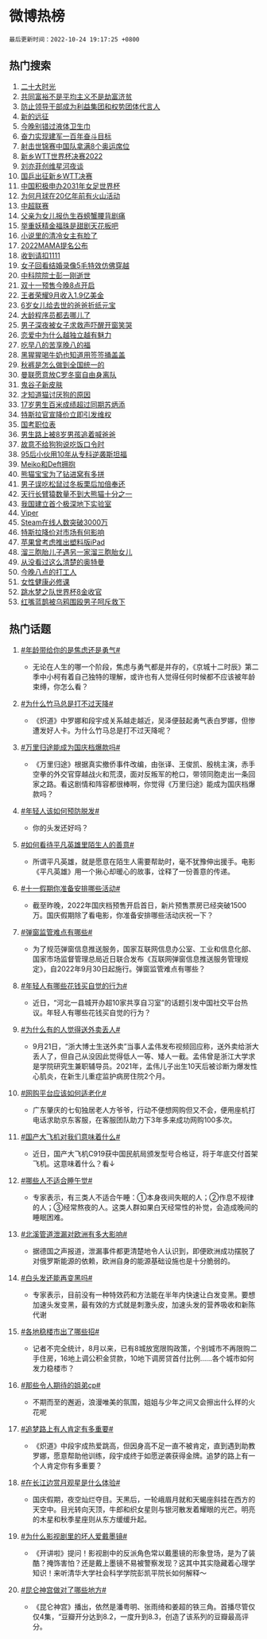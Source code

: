# 微博热榜

`最后更新时间：2022-10-24 19:17:25 +0800`

## 热门搜索

1. [二十大时光](https://m.weibo.cn/search?containerid=100103type%3D1%26t%3D10%26q%3D%23%E4%BA%8C%E5%8D%81%E5%A4%A7%E6%97%B6%E5%85%89%23&stream_entry_id=51&isnewpage=1&extparam=seat%3D1%26dgr%3D0%26pos%3D0%26c_type%3D51%26filter_type%3Drealtimehot%26cate%3D10103%26display_time%3D1666610244%26pre_seqid%3D16666102440020265745351&luicode=10000011&lfid=106003type%253D25%2526t%253D3%2526disable_hot%253D1%2526filter_type%253Drealtimehot)
1. [共同富裕不是平均主义不是劫富济贫](https://m.weibo.cn/search?containerid=100103type%3D1%26t%3D10%26q%3D%23%E5%85%B1%E5%90%8C%E5%AF%8C%E8%A3%95%E4%B8%8D%E6%98%AF%E5%B9%B3%E5%9D%87%E4%B8%BB%E4%B9%89%E4%B8%8D%E6%98%AF%E5%8A%AB%E5%AF%8C%E6%B5%8E%E8%B4%AB%23&stream_entry_id=31&isnewpage=1&extparam=seat%3D1%26dgr%3D0%26filter_type%3Drealtimehot%26realpos%3D1%26q%3D%2523%25E5%2585%25B1%25E5%2590%258C%25E5%25AF%258C%25E8%25A3%2595%25E4%25B8%258D%25E6%2598%25AF%25E5%25B9%25B3%25E5%259D%2587%25E4%25B8%25BB%25E4%25B9%2589%25E4%25B8%258D%25E6%2598%25AF%25E5%258A%25AB%25E5%25AF%258C%25E6%25B5%258E%25E8%25B4%25AB%2523%26lcate%3D5001%26pos%3D0%26band_rank%3D1%26flag%3D1%26cate%3D0%26c_type%3D31%26display_time%3D1666610244%26pre_seqid%3D16666102440020265745351&luicode=10000011&lfid=106003type%253D25%2526t%253D3%2526disable_hot%253D1%2526filter_type%253Drealtimehot)
1. [防止领导干部成为利益集团和权势团体代言人](https://m.weibo.cn/search?containerid=100103type%3D1%26t%3D10%26q%3D%23%E9%98%B2%E6%AD%A2%E9%A2%86%E5%AF%BC%E5%B9%B2%E9%83%A8%E6%88%90%E4%B8%BA%E5%88%A9%E7%9B%8A%E9%9B%86%E5%9B%A2%E5%92%8C%E6%9D%83%E5%8A%BF%E5%9B%A2%E4%BD%93%E4%BB%A3%E8%A8%80%E4%BA%BA%23&stream_entry_id=31&isnewpage=1&extparam=seat%3D1%26dgr%3D0%26filter_type%3Drealtimehot%26realpos%3D2%26q%3D%2523%25E9%2598%25B2%25E6%25AD%25A2%25E9%25A2%2586%25E5%25AF%25BC%25E5%25B9%25B2%25E9%2583%25A8%25E6%2588%2590%25E4%25B8%25BA%25E5%2588%25A9%25E7%259B%258A%25E9%259B%2586%25E5%259B%25A2%25E5%2592%258C%25E6%259D%2583%25E5%258A%25BF%25E5%259B%25A2%25E4%25BD%2593%25E4%25BB%25A3%25E8%25A8%2580%25E4%25BA%25BA%2523%26lcate%3D5001%26pos%3D1%26band_rank%3D2%26flag%3D0%26cate%3D0%26c_type%3D31%26display_time%3D1666610244%26pre_seqid%3D16666102440020265745351&luicode=10000011&lfid=106003type%253D25%2526t%253D3%2526disable_hot%253D1%2526filter_type%253Drealtimehot)
1. [新的远征](https://m.weibo.cn/search?containerid=100103type%3D1%26t%3D10%26q%3D%23%E6%96%B0%E7%9A%84%E8%BF%9C%E5%BE%81%23&stream_entry_id=31&isnewpage=1&extparam=seat%3D1%26dgr%3D0%26filter_type%3Drealtimehot%26realpos%3D3%26q%3D%2523%25E6%2596%25B0%25E7%259A%2584%25E8%25BF%259C%25E5%25BE%2581%2523%26lcate%3D5001%26pos%3D2%26band_rank%3D3%26flag%3D0%26cate%3D0%26c_type%3D31%26display_time%3D1666610244%26pre_seqid%3D16666102440020265745351&luicode=10000011&lfid=106003type%253D25%2526t%253D3%2526disable_hot%253D1%2526filter_type%253Drealtimehot)
1. [今晚别错过液体卫生巾](https://m.weibo.cn/search?containerid=100103type%3D1%26t%3D10%26q%3D%23%E4%BB%8A%E6%99%9A%E5%88%AB%E9%94%99%E8%BF%87%E6%B6%B2%E4%BD%93%E5%8D%AB%E7%94%9F%E5%B7%BE%23&stream_entry_id=31&isnewpage=1&extparam=seat%3D1%26dgr%3D0%26q%3D%2523%25E4%25BB%258A%25E6%2599%259A%25E5%2588%25AB%25E9%2594%2599%25E8%25BF%2587%25E6%25B6%25B2%25E4%25BD%2593%25E5%258D%25AB%25E7%2594%259F%25E5%25B7%25BE%2523%26lcate%3D5001%26pos%3D3%26adid%3D168768%26band_rank%3D4%26filter_type%3Drealtimehot%26cate%3D0%26topic_ad%3D1%26c_type%3D31%26display_time%3D1666610244%26pre_seqid%3D16666102440020265745351&luicode=10000011&lfid=106003type%253D25%2526t%253D3%2526disable_hot%253D1%2526filter_type%253Drealtimehot)
1. [奋力实现建军一百年奋斗目标](https://m.weibo.cn/search?containerid=100103type%3D1%26t%3D10%26q%3D%23%E5%A5%8B%E5%8A%9B%E5%AE%9E%E7%8E%B0%E5%BB%BA%E5%86%9B%E4%B8%80%E7%99%BE%E5%B9%B4%E5%A5%8B%E6%96%97%E7%9B%AE%E6%A0%87%23&stream_entry_id=31&isnewpage=1&extparam=seat%3D1%26dgr%3D0%26filter_type%3Drealtimehot%26realpos%3D4%26q%3D%2523%25E5%25A5%258B%25E5%258A%259B%25E5%25AE%259E%25E7%258E%25B0%25E5%25BB%25BA%25E5%2586%259B%25E4%25B8%2580%25E7%2599%25BE%25E5%25B9%25B4%25E5%25A5%258B%25E6%2596%2597%25E7%259B%25AE%25E6%25A0%2587%2523%26lcate%3D5001%26pos%3D4%26band_rank%3D4%26flag%3D1%26cate%3D0%26c_type%3D31%26display_time%3D1666610244%26pre_seqid%3D16666102440020265745351&luicode=10000011&lfid=106003type%253D25%2526t%253D3%2526disable_hot%253D1%2526filter_type%253Drealtimehot)
1. [射击世锦赛中国队拿满8个奥运席位](https://m.weibo.cn/search?containerid=100103type%3D1%26t%3D10%26q%3D%23%E5%B0%84%E5%87%BB%E4%B8%96%E9%94%A6%E8%B5%9B%E4%B8%AD%E5%9B%BD%E9%98%9F%E6%8B%BF%E6%BB%A18%E4%B8%AA%E5%A5%A5%E8%BF%90%E5%B8%AD%E4%BD%8D%23&stream_entry_id=31&isnewpage=1&extparam=seat%3D1%26dgr%3D0%26filter_type%3Drealtimehot%26realpos%3D5%26q%3D%2523%25E5%25B0%2584%25E5%2587%25BB%25E4%25B8%2596%25E9%2594%25A6%25E8%25B5%259B%25E4%25B8%25AD%25E5%259B%25BD%25E9%2598%259F%25E6%258B%25BF%25E6%25BB%25A18%25E4%25B8%25AA%25E5%25A5%25A5%25E8%25BF%2590%25E5%25B8%25AD%25E4%25BD%258D%2523%26lcate%3D5001%26pos%3D5%26band_rank%3D5%26flag%3D0%26cate%3D0%26c_type%3D31%26display_time%3D1666610244%26pre_seqid%3D16666102440020265745351&luicode=10000011&lfid=106003type%253D25%2526t%253D3%2526disable_hot%253D1%2526filter_type%253Drealtimehot)
1. [新乡WTT世界杯决赛2022](https://m.weibo.cn/search?containerid=100103type%3D1%26t%3D10%26q%3D%23%E6%96%B0%E4%B9%A1WTT%E4%B8%96%E7%95%8C%E6%9D%AF%E5%86%B3%E8%B5%9B2022%23&stream_entry_id=31&isnewpage=1&extparam=seat%3D1%26dgr%3D0%26filter_type%3Drealtimehot%26realpos%3D6%26q%3D%2523%25E6%2596%25B0%25E4%25B9%25A1WTT%25E4%25B8%2596%25E7%2595%258C%25E6%259D%25AF%25E5%2586%25B3%25E8%25B5%259B2022%2523%26lcate%3D5001%26pos%3D6%26band_rank%3D6%26flag%3D1%26cate%3D0%26c_type%3D31%26display_time%3D1666610244%26pre_seqid%3D16666102440020265745351&luicode=10000011&lfid=106003type%253D25%2526t%253D3%2526disable_hot%253D1%2526filter_type%253Drealtimehot)
1. [刘亦菲创维星河夜谈](https://m.weibo.cn/search?containerid=100103type%3D1%26t%3D10%26q%3D%23%E5%88%98%E4%BA%A6%E8%8F%B2%E5%88%9B%E7%BB%B4%E6%98%9F%E6%B2%B3%E5%A4%9C%E8%B0%88%23&stream_entry_id=31&isnewpage=1&extparam=seat%3D1%26dgr%3D0%26q%3D%2523%25E5%2588%2598%25E4%25BA%25A6%25E8%258F%25B2%25E5%2588%259B%25E7%25BB%25B4%25E6%2598%259F%25E6%25B2%25B3%25E5%25A4%259C%25E8%25B0%2588%2523%26lcate%3D5001%26pos%3D7%26adid%3D168664%26band_rank%3D7%26filter_type%3Drealtimehot%26cate%3D0%26topic_ad%3D1%26c_type%3D31%26display_time%3D1666610244%26pre_seqid%3D16666102440020265745351&luicode=10000011&lfid=106003type%253D25%2526t%253D3%2526disable_hot%253D1%2526filter_type%253Drealtimehot)
1. [国乒出征新乡WTT决赛](https://m.weibo.cn/search?containerid=100103type%3D1%26t%3D10%26q%3D%23%E5%9B%BD%E4%B9%92%E5%87%BA%E5%BE%81%E6%96%B0%E4%B9%A1WTT%E5%86%B3%E8%B5%9B%23&stream_entry_id=31&isnewpage=1&extparam=seat%3D1%26dgr%3D0%26filter_type%3Drealtimehot%26realpos%3D7%26q%3D%2523%25E5%259B%25BD%25E4%25B9%2592%25E5%2587%25BA%25E5%25BE%2581%25E6%2596%25B0%25E4%25B9%25A1WTT%25E5%2586%25B3%25E8%25B5%259B%2523%26lcate%3D5001%26pos%3D8%26band_rank%3D7%26flag%3D1%26cate%3D0%26c_type%3D31%26display_time%3D1666610244%26pre_seqid%3D16666102440020265745351&luicode=10000011&lfid=106003type%253D25%2526t%253D3%2526disable_hot%253D1%2526filter_type%253Drealtimehot)
1. [中国积极申办2031年女足世界杯](https://m.weibo.cn/search?containerid=100103type%3D1%26t%3D10%26q%3D%23%E4%B8%AD%E5%9B%BD%E7%A7%AF%E6%9E%81%E7%94%B3%E5%8A%9E2031%E5%B9%B4%E5%A5%B3%E8%B6%B3%E4%B8%96%E7%95%8C%E6%9D%AF%23&stream_entry_id=31&isnewpage=1&extparam=seat%3D1%26dgr%3D0%26filter_type%3Drealtimehot%26realpos%3D8%26q%3D%2523%25E4%25B8%25AD%25E5%259B%25BD%25E7%25A7%25AF%25E6%259E%2581%25E7%2594%25B3%25E5%258A%259E2031%25E5%25B9%25B4%25E5%25A5%25B3%25E8%25B6%25B3%25E4%25B8%2596%25E7%2595%258C%25E6%259D%25AF%2523%26lcate%3D5001%26pos%3D9%26band_rank%3D8%26flag%3D1%26cate%3D0%26c_type%3D31%26display_time%3D1666610244%26pre_seqid%3D16666102440020265745351&luicode=10000011&lfid=106003type%253D25%2526t%253D3%2526disable_hot%253D1%2526filter_type%253Drealtimehot)
1. [为何月球在20亿年前有火山活动](https://m.weibo.cn/search?containerid=100103type%3D1%26t%3D10%26q%3D%23%E4%B8%BA%E4%BD%95%E6%9C%88%E7%90%83%E5%9C%A820%E4%BA%BF%E5%B9%B4%E5%89%8D%E6%9C%89%E7%81%AB%E5%B1%B1%E6%B4%BB%E5%8A%A8%23&stream_entry_id=31&isnewpage=1&extparam=seat%3D1%26dgr%3D0%26filter_type%3Drealtimehot%26realpos%3D9%26q%3D%2523%25E4%25B8%25BA%25E4%25BD%2595%25E6%259C%2588%25E7%2590%2583%25E5%259C%25A820%25E4%25BA%25BF%25E5%25B9%25B4%25E5%2589%258D%25E6%259C%2589%25E7%2581%25AB%25E5%25B1%25B1%25E6%25B4%25BB%25E5%258A%25A8%2523%26lcate%3D5001%26pos%3D10%26band_rank%3D9%26flag%3D0%26cate%3D0%26c_type%3D31%26display_time%3D1666610244%26pre_seqid%3D16666102440020265745351&luicode=10000011&lfid=106003type%253D25%2526t%253D3%2526disable_hot%253D1%2526filter_type%253Drealtimehot)
1. [中超联赛](https://m.weibo.cn/search?containerid=100103type%3D1%26t%3D10%26q%3D%E4%B8%AD%E8%B6%85%E8%81%94%E8%B5%9B&stream_entry_id=31&isnewpage=1&extparam=seat%3D1%26dgr%3D0%26filter_type%3Drealtimehot%26realpos%3D10%26q%3D%25E4%25B8%25AD%25E8%25B6%2585%25E8%2581%2594%25E8%25B5%259B%26lcate%3D5001%26pos%3D11%26band_rank%3D10%26flag%3D1%26cate%3D0%26c_type%3D31%26display_time%3D1666610244%26pre_seqid%3D16666102440020265745351&luicode=10000011&lfid=106003type%253D25%2526t%253D3%2526disable_hot%253D1%2526filter_type%253Drealtimehot)
1. [父亲为女儿报仇生吞螃蟹腰背剧痛](https://m.weibo.cn/search?containerid=100103type%3D1%26t%3D10%26q%3D%23%E7%88%B6%E4%BA%B2%E4%B8%BA%E5%A5%B3%E5%84%BF%E6%8A%A5%E4%BB%87%E7%94%9F%E5%90%9E%E8%9E%83%E8%9F%B9%E8%85%B0%E8%83%8C%E5%89%A7%E7%97%9B%23&stream_entry_id=31&isnewpage=1&extparam=seat%3D1%26dgr%3D0%26filter_type%3Drealtimehot%26realpos%3D11%26q%3D%2523%25E7%2588%25B6%25E4%25BA%25B2%25E4%25B8%25BA%25E5%25A5%25B3%25E5%2584%25BF%25E6%258A%25A5%25E4%25BB%2587%25E7%2594%259F%25E5%2590%259E%25E8%259E%2583%25E8%259F%25B9%25E8%2585%25B0%25E8%2583%258C%25E5%2589%25A7%25E7%2597%259B%2523%26lcate%3D5001%26pos%3D12%26band_rank%3D11%26flag%3D0%26cate%3D0%26c_type%3D31%26display_time%3D1666610244%26pre_seqid%3D16666102440020265745351&luicode=10000011&lfid=106003type%253D25%2526t%253D3%2526disable_hot%253D1%2526filter_type%253Drealtimehot)
1. [举重妖精金福珠是甜剧天花板吧](https://m.weibo.cn/search?containerid=100103type%3D1%26t%3D10%26q%3D%23%E4%B8%BE%E9%87%8D%E5%A6%96%E7%B2%BE%E9%87%91%E7%A6%8F%E7%8F%A0%E6%98%AF%E7%94%9C%E5%89%A7%E5%A4%A9%E8%8A%B1%E6%9D%BF%E5%90%A7%23&stream_entry_id=31&isnewpage=1&extparam=seat%3D1%26dgr%3D0%26filter_type%3Drealtimehot%26realpos%3D12%26q%3D%2523%25E4%25B8%25BE%25E9%2587%258D%25E5%25A6%2596%25E7%25B2%25BE%25E9%2587%2591%25E7%25A6%258F%25E7%258F%25A0%25E6%2598%25AF%25E7%2594%259C%25E5%2589%25A7%25E5%25A4%25A9%25E8%258A%25B1%25E6%259D%25BF%25E5%2590%25A7%2523%26lcate%3D5001%26pos%3D13%26band_rank%3D12%26flag%3D1%26cate%3D0%26c_type%3D31%26display_time%3D1666610244%26pre_seqid%3D16666102440020265745351&luicode=10000011&lfid=106003type%253D25%2526t%253D3%2526disable_hot%253D1%2526filter_type%253Drealtimehot)
1. [小说里的清冷女主有脸了](https://m.weibo.cn/search?containerid=100103type%3D1%26t%3D10%26q%3D%23%E5%B0%8F%E8%AF%B4%E9%87%8C%E7%9A%84%E6%B8%85%E5%86%B7%E5%A5%B3%E4%B8%BB%E6%9C%89%E8%84%B8%E4%BA%86%23&stream_entry_id=31&isnewpage=1&extparam=seat%3D1%26dgr%3D0%26filter_type%3Drealtimehot%26realpos%3D13%26q%3D%2523%25E5%25B0%258F%25E8%25AF%25B4%25E9%2587%258C%25E7%259A%2584%25E6%25B8%2585%25E5%2586%25B7%25E5%25A5%25B3%25E4%25B8%25BB%25E6%259C%2589%25E8%2584%25B8%25E4%25BA%2586%2523%26lcate%3D5001%26pos%3D14%26band_rank%3D13%26flag%3D0%26cate%3D0%26c_type%3D31%26display_time%3D1666610244%26pre_seqid%3D16666102440020265745351&luicode=10000011&lfid=106003type%253D25%2526t%253D3%2526disable_hot%253D1%2526filter_type%253Drealtimehot)
1. [2022MAMA提名公布](https://m.weibo.cn/search?containerid=100103type%3D1%26t%3D10%26q%3D%232022MAMA%E6%8F%90%E5%90%8D%E5%85%AC%E5%B8%83%23&stream_entry_id=31&isnewpage=1&extparam=seat%3D1%26dgr%3D0%26filter_type%3Drealtimehot%26realpos%3D14%26q%3D%25232022MAMA%25E6%258F%2590%25E5%2590%258D%25E5%2585%25AC%25E5%25B8%2583%2523%26lcate%3D5001%26pos%3D15%26band_rank%3D14%26flag%3D1%26cate%3D0%26c_type%3D31%26display_time%3D1666610244%26pre_seqid%3D16666102440020265745351&luicode=10000011&lfid=106003type%253D25%2526t%253D3%2526disable_hot%253D1%2526filter_type%253Drealtimehot)
1. [收到请扣1111](https://m.weibo.cn/search?containerid=100103type%3D1%26t%3D10%26q%3D%23%E6%94%B6%E5%88%B0%E8%AF%B7%E6%89%A31111%23&stream_entry_id=31&isnewpage=1&extparam=seat%3D1%26dgr%3D0%26filter_type%3Drealtimehot%26realpos%3D15%26q%3D%2523%25E6%2594%25B6%25E5%2588%25B0%25E8%25AF%25B7%25E6%2589%25A31111%2523%26lcate%3D5001%26pos%3D16%26adid%3D168789%26band_rank%3D15%26flag%3D0%26cate%3D0%26c_type%3D31%26display_time%3D1666610244%26pre_seqid%3D16666102440020265745351&luicode=10000011&lfid=106003type%253D25%2526t%253D3%2526disable_hot%253D1%2526filter_type%253Drealtimehot)
1. [女子回看结婚录像5毛特效仿佛穿越](https://m.weibo.cn/search?containerid=100103type%3D1%26t%3D10%26q%3D%23%E5%A5%B3%E5%AD%90%E5%9B%9E%E7%9C%8B%E7%BB%93%E5%A9%9A%E5%BD%95%E5%83%8F5%E6%AF%9B%E7%89%B9%E6%95%88%E4%BB%BF%E4%BD%9B%E7%A9%BF%E8%B6%8A%23&stream_entry_id=31&isnewpage=1&extparam=seat%3D1%26dgr%3D0%26filter_type%3Drealtimehot%26realpos%3D16%26q%3D%2523%25E5%25A5%25B3%25E5%25AD%2590%25E5%259B%259E%25E7%259C%258B%25E7%25BB%2593%25E5%25A9%259A%25E5%25BD%2595%25E5%2583%258F5%25E6%25AF%259B%25E7%2589%25B9%25E6%2595%2588%25E4%25BB%25BF%25E4%25BD%259B%25E7%25A9%25BF%25E8%25B6%258A%2523%26lcate%3D5001%26pos%3D17%26band_rank%3D16%26flag%3D1%26cate%3D0%26c_type%3D31%26display_time%3D1666610244%26pre_seqid%3D16666102440020265745351&luicode=10000011&lfid=106003type%253D25%2526t%253D3%2526disable_hot%253D1%2526filter_type%253Drealtimehot)
1. [中科院院士彭一刚逝世](https://m.weibo.cn/search?containerid=100103type%3D1%26t%3D10%26q%3D%23%E4%B8%AD%E7%A7%91%E9%99%A2%E9%99%A2%E5%A3%AB%E5%BD%AD%E4%B8%80%E5%88%9A%E9%80%9D%E4%B8%96%23&stream_entry_id=31&isnewpage=1&extparam=seat%3D1%26dgr%3D0%26filter_type%3Drealtimehot%26realpos%3D17%26q%3D%2523%25E4%25B8%25AD%25E7%25A7%2591%25E9%2599%25A2%25E9%2599%25A2%25E5%25A3%25AB%25E5%25BD%25AD%25E4%25B8%2580%25E5%2588%259A%25E9%2580%259D%25E4%25B8%2596%2523%26lcate%3D5001%26pos%3D18%26band_rank%3D17%26flag%3D1%26cate%3D0%26c_type%3D31%26display_time%3D1666610244%26pre_seqid%3D16666102440020265745351&luicode=10000011&lfid=106003type%253D25%2526t%253D3%2526disable_hot%253D1%2526filter_type%253Drealtimehot)
1. [双十一预售今晚8点开启](https://m.weibo.cn/search?containerid=100103type%3D1%26t%3D10%26q%3D%23%E5%8F%8C%E5%8D%81%E4%B8%80%E9%A2%84%E5%94%AE%E4%BB%8A%E6%99%9A8%E7%82%B9%E5%BC%80%E5%90%AF%23&stream_entry_id=31&isnewpage=1&extparam=seat%3D1%26dgr%3D0%26filter_type%3Drealtimehot%26realpos%3D18%26q%3D%2523%25E5%258F%258C%25E5%258D%2581%25E4%25B8%2580%25E9%25A2%2584%25E5%2594%25AE%25E4%25BB%258A%25E6%2599%259A8%25E7%2582%25B9%25E5%25BC%2580%25E5%2590%25AF%2523%26lcate%3D5001%26pos%3D19%26band_rank%3D18%26flag%3D0%26cate%3D0%26c_type%3D31%26display_time%3D1666610244%26pre_seqid%3D16666102440020265745351&luicode=10000011&lfid=106003type%253D25%2526t%253D3%2526disable_hot%253D1%2526filter_type%253Drealtimehot)
1. [王者荣耀9月收入1.9亿美金](https://m.weibo.cn/search?containerid=100103type%3D1%26t%3D10%26q%3D%23%E7%8E%8B%E8%80%85%E8%8D%A3%E8%80%809%E6%9C%88%E6%94%B6%E5%85%A51.9%E4%BA%BF%E7%BE%8E%E9%87%91%23&stream_entry_id=31&isnewpage=1&extparam=seat%3D1%26dgr%3D0%26filter_type%3Drealtimehot%26realpos%3D19%26q%3D%2523%25E7%258E%258B%25E8%2580%2585%25E8%258D%25A3%25E8%2580%25809%25E6%259C%2588%25E6%2594%25B6%25E5%2585%25A51.9%25E4%25BA%25BF%25E7%25BE%258E%25E9%2587%2591%2523%26lcate%3D5001%26pos%3D20%26band_rank%3D19%26flag%3D0%26cate%3D0%26c_type%3D31%26display_time%3D1666610244%26pre_seqid%3D16666102440020265745351&luicode=10000011&lfid=106003type%253D25%2526t%253D3%2526disable_hot%253D1%2526filter_type%253Drealtimehot)
1. [6岁女儿给去世的爸爸折纸元宝](https://m.weibo.cn/search?containerid=100103type%3D1%26t%3D10%26q%3D%236%E5%B2%81%E5%A5%B3%E5%84%BF%E7%BB%99%E5%8E%BB%E4%B8%96%E7%9A%84%E7%88%B8%E7%88%B8%E6%8A%98%E7%BA%B8%E5%85%83%E5%AE%9D%23&stream_entry_id=31&isnewpage=1&extparam=seat%3D1%26dgr%3D0%26filter_type%3Drealtimehot%26realpos%3D20%26q%3D%25236%25E5%25B2%2581%25E5%25A5%25B3%25E5%2584%25BF%25E7%25BB%2599%25E5%258E%25BB%25E4%25B8%2596%25E7%259A%2584%25E7%2588%25B8%25E7%2588%25B8%25E6%258A%2598%25E7%25BA%25B8%25E5%2585%2583%25E5%25AE%259D%2523%26lcate%3D5001%26pos%3D21%26band_rank%3D20%26flag%3D0%26cate%3D0%26c_type%3D31%26display_time%3D1666610244%26pre_seqid%3D16666102440020265745351&luicode=10000011&lfid=106003type%253D25%2526t%253D3%2526disable_hot%253D1%2526filter_type%253Drealtimehot)
1. [大龄程序员都去哪儿了](https://m.weibo.cn/search?containerid=100103type%3D1%26t%3D10%26q%3D%23%E5%A4%A7%E9%BE%84%E7%A8%8B%E5%BA%8F%E5%91%98%E9%83%BD%E5%8E%BB%E5%93%AA%E5%84%BF%E4%BA%86%23&stream_entry_id=31&isnewpage=1&extparam=seat%3D1%26dgr%3D0%26filter_type%3Drealtimehot%26realpos%3D21%26q%3D%2523%25E5%25A4%25A7%25E9%25BE%2584%25E7%25A8%258B%25E5%25BA%258F%25E5%2591%2598%25E9%2583%25BD%25E5%258E%25BB%25E5%2593%25AA%25E5%2584%25BF%25E4%25BA%2586%2523%26lcate%3D5001%26pos%3D22%26band_rank%3D21%26flag%3D0%26cate%3D0%26c_type%3D31%26display_time%3D1666610244%26pre_seqid%3D16666102440020265745351&luicode=10000011&lfid=106003type%253D25%2526t%253D3%2526disable_hot%253D1%2526filter_type%253Drealtimehot)
1. [男子深夜被女子求救声吓醒开窗笑哭](https://m.weibo.cn/search?containerid=100103type%3D1%26t%3D10%26q%3D%23%E7%94%B7%E5%AD%90%E6%B7%B1%E5%A4%9C%E8%A2%AB%E5%A5%B3%E5%AD%90%E6%B1%82%E6%95%91%E5%A3%B0%E5%90%93%E9%86%92%E5%BC%80%E7%AA%97%E7%AC%91%E5%93%AD%23&stream_entry_id=31&isnewpage=1&extparam=seat%3D1%26dgr%3D0%26filter_type%3Drealtimehot%26realpos%3D22%26q%3D%2523%25E7%2594%25B7%25E5%25AD%2590%25E6%25B7%25B1%25E5%25A4%259C%25E8%25A2%25AB%25E5%25A5%25B3%25E5%25AD%2590%25E6%25B1%2582%25E6%2595%2591%25E5%25A3%25B0%25E5%2590%2593%25E9%2586%2592%25E5%25BC%2580%25E7%25AA%2597%25E7%25AC%2591%25E5%2593%25AD%2523%26lcate%3D5001%26pos%3D23%26band_rank%3D22%26flag%3D0%26cate%3D0%26c_type%3D31%26display_time%3D1666610244%26pre_seqid%3D16666102440020265745351&luicode=10000011&lfid=106003type%253D25%2526t%253D3%2526disable_hot%253D1%2526filter_type%253Drealtimehot)
1. [恋爱中为什么越独立越有魅力](https://m.weibo.cn/search?containerid=100103type%3D1%26t%3D10%26q%3D%23%E6%81%8B%E7%88%B1%E4%B8%AD%E4%B8%BA%E4%BB%80%E4%B9%88%E8%B6%8A%E7%8B%AC%E7%AB%8B%E8%B6%8A%E6%9C%89%E9%AD%85%E5%8A%9B%23&stream_entry_id=31&isnewpage=1&extparam=seat%3D1%26dgr%3D0%26filter_type%3Drealtimehot%26realpos%3D23%26q%3D%2523%25E6%2581%258B%25E7%2588%25B1%25E4%25B8%25AD%25E4%25B8%25BA%25E4%25BB%2580%25E4%25B9%2588%25E8%25B6%258A%25E7%258B%25AC%25E7%25AB%258B%25E8%25B6%258A%25E6%259C%2589%25E9%25AD%2585%25E5%258A%259B%2523%26lcate%3D5001%26pos%3D24%26band_rank%3D23%26flag%3D0%26cate%3D0%26c_type%3D31%26display_time%3D1666610244%26pre_seqid%3D16666102440020265745351&luicode=10000011&lfid=106003type%253D25%2526t%253D3%2526disable_hot%253D1%2526filter_type%253Drealtimehot)
1. [吃早八的苦享晚八的福](https://m.weibo.cn/search?containerid=100103type%3D1%26t%3D10%26q%3D%23%E5%90%83%E6%97%A9%E5%85%AB%E7%9A%84%E8%8B%A6%E4%BA%AB%E6%99%9A%E5%85%AB%E7%9A%84%E7%A6%8F%23&stream_entry_id=31&isnewpage=1&extparam=seat%3D1%26dgr%3D0%26filter_type%3Drealtimehot%26realpos%3D24%26q%3D%2523%25E5%2590%2583%25E6%2597%25A9%25E5%2585%25AB%25E7%259A%2584%25E8%258B%25A6%25E4%25BA%25AB%25E6%2599%259A%25E5%2585%25AB%25E7%259A%2584%25E7%25A6%258F%2523%26lcate%3D5001%26pos%3D25%26band_rank%3D24%26flag%3D0%26cate%3D0%26c_type%3D31%26display_time%3D1666610244%26pre_seqid%3D16666102440020265745351&luicode=10000011&lfid=106003type%253D25%2526t%253D3%2526disable_hot%253D1%2526filter_type%253Drealtimehot)
1. [黑猩猩喝牛奶也知道用签签捅盖盖](https://m.weibo.cn/search?containerid=100103type%3D1%26t%3D10%26q%3D%23%E9%BB%91%E7%8C%A9%E7%8C%A9%E5%96%9D%E7%89%9B%E5%A5%B6%E4%B9%9F%E7%9F%A5%E9%81%93%E7%94%A8%E7%AD%BE%E7%AD%BE%E6%8D%85%E7%9B%96%E7%9B%96%23&stream_entry_id=31&isnewpage=1&extparam=seat%3D1%26dgr%3D0%26filter_type%3Drealtimehot%26realpos%3D25%26q%3D%2523%25E9%25BB%2591%25E7%258C%25A9%25E7%258C%25A9%25E5%2596%259D%25E7%2589%259B%25E5%25A5%25B6%25E4%25B9%259F%25E7%259F%25A5%25E9%2581%2593%25E7%2594%25A8%25E7%25AD%25BE%25E7%25AD%25BE%25E6%258D%2585%25E7%259B%2596%25E7%259B%2596%2523%26lcate%3D5001%26pos%3D26%26band_rank%3D25%26flag%3D0%26cate%3D0%26c_type%3D31%26display_time%3D1666610244%26pre_seqid%3D16666102440020265745351&luicode=10000011&lfid=106003type%253D25%2526t%253D3%2526disable_hot%253D1%2526filter_type%253Drealtimehot)
1. [秋裤是怎么做到全国统一的](https://m.weibo.cn/search?containerid=100103type%3D1%26t%3D10%26q%3D%23%E7%A7%8B%E8%A3%A4%E6%98%AF%E6%80%8E%E4%B9%88%E5%81%9A%E5%88%B0%E5%85%A8%E5%9B%BD%E7%BB%9F%E4%B8%80%E7%9A%84%23&stream_entry_id=31&isnewpage=1&extparam=seat%3D1%26dgr%3D0%26filter_type%3Drealtimehot%26realpos%3D26%26q%3D%2523%25E7%25A7%258B%25E8%25A3%25A4%25E6%2598%25AF%25E6%2580%258E%25E4%25B9%2588%25E5%2581%259A%25E5%2588%25B0%25E5%2585%25A8%25E5%259B%25BD%25E7%25BB%259F%25E4%25B8%2580%25E7%259A%2584%2523%26lcate%3D5001%26pos%3D27%26band_rank%3D26%26flag%3D1%26cate%3D0%26c_type%3D31%26display_time%3D1666610244%26pre_seqid%3D16666102440020265745351&luicode=10000011&lfid=106003type%253D25%2526t%253D3%2526disable_hot%253D1%2526filter_type%253Drealtimehot)
1. [曼联愿意放C罗冬窗自由身离队](https://m.weibo.cn/search?containerid=100103type%3D1%26t%3D10%26q%3D%23%E6%9B%BC%E8%81%94%E6%84%BF%E6%84%8F%E6%94%BEC%E7%BD%97%E5%86%AC%E7%AA%97%E8%87%AA%E7%94%B1%E8%BA%AB%E7%A6%BB%E9%98%9F%23&stream_entry_id=31&isnewpage=1&extparam=seat%3D1%26dgr%3D0%26filter_type%3Drealtimehot%26realpos%3D27%26q%3D%2523%25E6%259B%25BC%25E8%2581%2594%25E6%2584%25BF%25E6%2584%258F%25E6%2594%25BEC%25E7%25BD%2597%25E5%2586%25AC%25E7%25AA%2597%25E8%2587%25AA%25E7%2594%25B1%25E8%25BA%25AB%25E7%25A6%25BB%25E9%2598%259F%2523%26lcate%3D5001%26pos%3D28%26band_rank%3D27%26flag%3D0%26cate%3D0%26c_type%3D31%26display_time%3D1666610244%26pre_seqid%3D16666102440020265745351&luicode=10000011&lfid=106003type%253D25%2526t%253D3%2526disable_hot%253D1%2526filter_type%253Drealtimehot)
1. [鬼谷子新皮肤](https://m.weibo.cn/search?containerid=100103type%3D1%26t%3D10%26q%3D%23%E9%AC%BC%E8%B0%B7%E5%AD%90%E6%96%B0%E7%9A%AE%E8%82%A4%23&stream_entry_id=31&isnewpage=1&extparam=seat%3D1%26dgr%3D0%26filter_type%3Drealtimehot%26realpos%3D28%26q%3D%2523%25E9%25AC%25BC%25E8%25B0%25B7%25E5%25AD%2590%25E6%2596%25B0%25E7%259A%25AE%25E8%2582%25A4%2523%26lcate%3D5001%26pos%3D29%26band_rank%3D28%26flag%3D0%26cate%3D0%26c_type%3D31%26display_time%3D1666610244%26pre_seqid%3D16666102440020265745351&luicode=10000011&lfid=106003type%253D25%2526t%253D3%2526disable_hot%253D1%2526filter_type%253Drealtimehot)
1. [才知道猫讨厌狗的原因](https://m.weibo.cn/search?containerid=100103type%3D1%26t%3D10%26q%3D%23%E6%89%8D%E7%9F%A5%E9%81%93%E7%8C%AB%E8%AE%A8%E5%8E%8C%E7%8B%97%E7%9A%84%E5%8E%9F%E5%9B%A0%23&stream_entry_id=31&isnewpage=1&extparam=seat%3D1%26dgr%3D0%26filter_type%3Drealtimehot%26realpos%3D29%26q%3D%2523%25E6%2589%258D%25E7%259F%25A5%25E9%2581%2593%25E7%258C%25AB%25E8%25AE%25A8%25E5%258E%258C%25E7%258B%2597%25E7%259A%2584%25E5%258E%259F%25E5%259B%25A0%2523%26lcate%3D5001%26pos%3D30%26band_rank%3D29%26flag%3D0%26cate%3D0%26c_type%3D31%26display_time%3D1666610244%26pre_seqid%3D16666102440020265745351&luicode=10000011&lfid=106003type%253D25%2526t%253D3%2526disable_hot%253D1%2526filter_type%253Drealtimehot)
1. [17岁男生百米成绩超过同期苏炳添](https://m.weibo.cn/search?containerid=100103type%3D1%26t%3D10%26q%3D%2317%E5%B2%81%E7%94%B7%E7%94%9F%E7%99%BE%E7%B1%B3%E6%88%90%E7%BB%A9%E8%B6%85%E8%BF%87%E5%90%8C%E6%9C%9F%E8%8B%8F%E7%82%B3%E6%B7%BB%23&stream_entry_id=31&isnewpage=1&extparam=seat%3D1%26dgr%3D0%26filter_type%3Drealtimehot%26realpos%3D30%26q%3D%252317%25E5%25B2%2581%25E7%2594%25B7%25E7%2594%259F%25E7%2599%25BE%25E7%25B1%25B3%25E6%2588%2590%25E7%25BB%25A9%25E8%25B6%2585%25E8%25BF%2587%25E5%2590%258C%25E6%259C%259F%25E8%258B%258F%25E7%2582%25B3%25E6%25B7%25BB%2523%26lcate%3D5001%26pos%3D31%26band_rank%3D30%26flag%3D0%26cate%3D0%26c_type%3D31%26display_time%3D1666610244%26pre_seqid%3D16666102440020265745351&luicode=10000011&lfid=106003type%253D25%2526t%253D3%2526disable_hot%253D1%2526filter_type%253Drealtimehot)
1. [特斯拉官宣降价立即引发维权](https://m.weibo.cn/search?containerid=100103type%3D1%26t%3D10%26q%3D%23%E7%89%B9%E6%96%AF%E6%8B%89%E5%AE%98%E5%AE%A3%E9%99%8D%E4%BB%B7%E7%AB%8B%E5%8D%B3%E5%BC%95%E5%8F%91%E7%BB%B4%E6%9D%83%23&stream_entry_id=31&isnewpage=1&extparam=seat%3D1%26dgr%3D0%26filter_type%3Drealtimehot%26realpos%3D31%26q%3D%2523%25E7%2589%25B9%25E6%2596%25AF%25E6%258B%2589%25E5%25AE%2598%25E5%25AE%25A3%25E9%2599%258D%25E4%25BB%25B7%25E7%25AB%258B%25E5%258D%25B3%25E5%25BC%2595%25E5%258F%2591%25E7%25BB%25B4%25E6%259D%2583%2523%26lcate%3D5001%26pos%3D32%26band_rank%3D31%26flag%3D0%26cate%3D0%26c_type%3D31%26display_time%3D1666610244%26pre_seqid%3D16666102440020265745351&luicode=10000011&lfid=106003type%253D25%2526t%253D3%2526disable_hot%253D1%2526filter_type%253Drealtimehot)
1. [国考职位表](https://m.weibo.cn/search?containerid=100103type%3D1%26t%3D10%26q%3D%23%E5%9B%BD%E8%80%83%E8%81%8C%E4%BD%8D%E8%A1%A8%23&stream_entry_id=31&isnewpage=1&extparam=seat%3D1%26dgr%3D0%26filter_type%3Drealtimehot%26realpos%3D32%26q%3D%2523%25E5%259B%25BD%25E8%2580%2583%25E8%2581%258C%25E4%25BD%258D%25E8%25A1%25A8%2523%26lcate%3D5001%26pos%3D33%26band_rank%3D32%26flag%3D0%26cate%3D0%26c_type%3D31%26display_time%3D1666610244%26pre_seqid%3D16666102440020265745351&luicode=10000011&lfid=106003type%253D25%2526t%253D3%2526disable_hot%253D1%2526filter_type%253Drealtimehot)
1. [男生路上被8岁男孩追着喊爸爸](https://m.weibo.cn/search?containerid=100103type%3D1%26t%3D10%26q%3D%23%E7%94%B7%E7%94%9F%E8%B7%AF%E4%B8%8A%E8%A2%AB8%E5%B2%81%E7%94%B7%E5%AD%A9%E8%BF%BD%E7%9D%80%E5%96%8A%E7%88%B8%E7%88%B8%23&stream_entry_id=31&isnewpage=1&extparam=seat%3D1%26dgr%3D0%26filter_type%3Drealtimehot%26realpos%3D33%26q%3D%2523%25E7%2594%25B7%25E7%2594%259F%25E8%25B7%25AF%25E4%25B8%258A%25E8%25A2%25AB8%25E5%25B2%2581%25E7%2594%25B7%25E5%25AD%25A9%25E8%25BF%25BD%25E7%259D%2580%25E5%2596%258A%25E7%2588%25B8%25E7%2588%25B8%2523%26lcate%3D5001%26pos%3D34%26band_rank%3D33%26flag%3D0%26cate%3D0%26c_type%3D31%26display_time%3D1666610244%26pre_seqid%3D16666102440020265745351&luicode=10000011&lfid=106003type%253D25%2526t%253D3%2526disable_hot%253D1%2526filter_type%253Drealtimehot)
1. [故意不给狗狗说吃饭口令时](https://m.weibo.cn/search?containerid=100103type%3D1%26t%3D10%26q%3D%23%E6%95%85%E6%84%8F%E4%B8%8D%E7%BB%99%E7%8B%97%E7%8B%97%E8%AF%B4%E5%90%83%E9%A5%AD%E5%8F%A3%E4%BB%A4%E6%97%B6%23&stream_entry_id=31&isnewpage=1&extparam=seat%3D1%26dgr%3D0%26filter_type%3Drealtimehot%26realpos%3D34%26q%3D%2523%25E6%2595%2585%25E6%2584%258F%25E4%25B8%258D%25E7%25BB%2599%25E7%258B%2597%25E7%258B%2597%25E8%25AF%25B4%25E5%2590%2583%25E9%25A5%25AD%25E5%258F%25A3%25E4%25BB%25A4%25E6%2597%25B6%2523%26lcate%3D5001%26pos%3D35%26band_rank%3D34%26flag%3D0%26cate%3D0%26c_type%3D31%26display_time%3D1666610244%26pre_seqid%3D16666102440020265745351&luicode=10000011&lfid=106003type%253D25%2526t%253D3%2526disable_hot%253D1%2526filter_type%253Drealtimehot)
1. [95后小伙用10年从专科逆袭斯坦福](https://m.weibo.cn/search?containerid=100103type%3D1%26t%3D10%26q%3D%2395%E5%90%8E%E5%B0%8F%E4%BC%99%E7%94%A810%E5%B9%B4%E4%BB%8E%E4%B8%93%E7%A7%91%E9%80%86%E8%A2%AD%E6%96%AF%E5%9D%A6%E7%A6%8F%23&stream_entry_id=31&isnewpage=1&extparam=seat%3D1%26dgr%3D0%26filter_type%3Drealtimehot%26realpos%3D35%26q%3D%252395%25E5%2590%258E%25E5%25B0%258F%25E4%25BC%2599%25E7%2594%25A810%25E5%25B9%25B4%25E4%25BB%258E%25E4%25B8%2593%25E7%25A7%2591%25E9%2580%2586%25E8%25A2%25AD%25E6%2596%25AF%25E5%259D%25A6%25E7%25A6%258F%2523%26lcate%3D5001%26pos%3D36%26band_rank%3D35%26flag%3D0%26cate%3D0%26c_type%3D31%26display_time%3D1666610244%26pre_seqid%3D16666102440020265745351&luicode=10000011&lfid=106003type%253D25%2526t%253D3%2526disable_hot%253D1%2526filter_type%253Drealtimehot)
1. [Meiko和Deft拥抱](https://m.weibo.cn/search?containerid=100103type%3D1%26t%3D10%26q%3D%23Meiko%E5%92%8CDeft%E6%8B%A5%E6%8A%B1%23&stream_entry_id=31&isnewpage=1&extparam=seat%3D1%26dgr%3D0%26filter_type%3Drealtimehot%26realpos%3D36%26q%3D%2523Meiko%25E5%2592%258CDeft%25E6%258B%25A5%25E6%258A%25B1%2523%26lcate%3D5001%26pos%3D37%26band_rank%3D36%26flag%3D0%26cate%3D0%26c_type%3D31%26display_time%3D1666610244%26pre_seqid%3D16666102440020265745351&luicode=10000011&lfid=106003type%253D25%2526t%253D3%2526disable_hot%253D1%2526filter_type%253Drealtimehot)
1. [熊猫宝宝为了钻进窝有多拼](https://m.weibo.cn/search?containerid=100103type%3D1%26t%3D10%26q%3D%23%E7%86%8A%E7%8C%AB%E5%AE%9D%E5%AE%9D%E4%B8%BA%E4%BA%86%E9%92%BB%E8%BF%9B%E7%AA%9D%E6%9C%89%E5%A4%9A%E6%8B%BC%23&stream_entry_id=31&isnewpage=1&extparam=seat%3D1%26dgr%3D0%26filter_type%3Drealtimehot%26realpos%3D37%26q%3D%2523%25E7%2586%258A%25E7%258C%25AB%25E5%25AE%259D%25E5%25AE%259D%25E4%25B8%25BA%25E4%25BA%2586%25E9%2592%25BB%25E8%25BF%259B%25E7%25AA%259D%25E6%259C%2589%25E5%25A4%259A%25E6%258B%25BC%2523%26lcate%3D5001%26pos%3D38%26band_rank%3D37%26flag%3D0%26cate%3D0%26c_type%3D31%26display_time%3D1666610244%26pre_seqid%3D16666102440020265745351&luicode=10000011&lfid=106003type%253D25%2526t%253D3%2526disable_hot%253D1%2526filter_type%253Drealtimehot)
1. [男子误吃松鼠过冬板栗后加倍奉还](https://m.weibo.cn/search?containerid=100103type%3D1%26t%3D10%26q%3D%23%E7%94%B7%E5%AD%90%E8%AF%AF%E5%90%83%E6%9D%BE%E9%BC%A0%E8%BF%87%E5%86%AC%E6%9D%BF%E6%A0%97%E5%90%8E%E5%8A%A0%E5%80%8D%E5%A5%89%E8%BF%98%23&stream_entry_id=31&isnewpage=1&extparam=seat%3D1%26dgr%3D0%26filter_type%3Drealtimehot%26realpos%3D38%26q%3D%2523%25E7%2594%25B7%25E5%25AD%2590%25E8%25AF%25AF%25E5%2590%2583%25E6%259D%25BE%25E9%25BC%25A0%25E8%25BF%2587%25E5%2586%25AC%25E6%259D%25BF%25E6%25A0%2597%25E5%2590%258E%25E5%258A%25A0%25E5%2580%258D%25E5%25A5%2589%25E8%25BF%2598%2523%26lcate%3D5001%26pos%3D39%26band_rank%3D38%26flag%3D0%26cate%3D0%26c_type%3D31%26display_time%3D1666610244%26pre_seqid%3D16666102440020265745351&luicode=10000011&lfid=106003type%253D25%2526t%253D3%2526disable_hot%253D1%2526filter_type%253Drealtimehot)
1. [天行长臂猿数量不到大熊猫十分之一](https://m.weibo.cn/search?containerid=100103type%3D1%26t%3D10%26q%3D%23%E5%A4%A9%E8%A1%8C%E9%95%BF%E8%87%82%E7%8C%BF%E6%95%B0%E9%87%8F%E4%B8%8D%E5%88%B0%E5%A4%A7%E7%86%8A%E7%8C%AB%E5%8D%81%E5%88%86%E4%B9%8B%E4%B8%80%23&stream_entry_id=31&isnewpage=1&extparam=seat%3D1%26dgr%3D0%26filter_type%3Drealtimehot%26realpos%3D39%26q%3D%2523%25E5%25A4%25A9%25E8%25A1%258C%25E9%2595%25BF%25E8%2587%2582%25E7%258C%25BF%25E6%2595%25B0%25E9%2587%258F%25E4%25B8%258D%25E5%2588%25B0%25E5%25A4%25A7%25E7%2586%258A%25E7%258C%25AB%25E5%258D%2581%25E5%2588%2586%25E4%25B9%258B%25E4%25B8%2580%2523%26lcate%3D5001%26pos%3D40%26band_rank%3D39%26flag%3D1%26cate%3D0%26c_type%3D31%26display_time%3D1666610244%26pre_seqid%3D16666102440020265745351&luicode=10000011&lfid=106003type%253D25%2526t%253D3%2526disable_hot%253D1%2526filter_type%253Drealtimehot)
1. [我国建立首个极深地下实验室](https://m.weibo.cn/search?containerid=100103type%3D1%26t%3D10%26q%3D%23%E6%88%91%E5%9B%BD%E5%BB%BA%E7%AB%8B%E9%A6%96%E4%B8%AA%E6%9E%81%E6%B7%B1%E5%9C%B0%E4%B8%8B%E5%AE%9E%E9%AA%8C%E5%AE%A4%23&stream_entry_id=31&isnewpage=1&extparam=seat%3D1%26dgr%3D0%26filter_type%3Drealtimehot%26realpos%3D40%26q%3D%2523%25E6%2588%2591%25E5%259B%25BD%25E5%25BB%25BA%25E7%25AB%258B%25E9%25A6%2596%25E4%25B8%25AA%25E6%259E%2581%25E6%25B7%25B1%25E5%259C%25B0%25E4%25B8%258B%25E5%25AE%259E%25E9%25AA%258C%25E5%25AE%25A4%2523%26lcate%3D5001%26pos%3D41%26band_rank%3D40%26flag%3D0%26cate%3D0%26c_type%3D31%26display_time%3D1666610244%26pre_seqid%3D16666102440020265745351&luicode=10000011&lfid=106003type%253D25%2526t%253D3%2526disable_hot%253D1%2526filter_type%253Drealtimehot)
1. [Viper](https://m.weibo.cn/search?containerid=100103type%3D1%26t%3D10%26q%3DViper&stream_entry_id=31&isnewpage=1&extparam=seat%3D1%26dgr%3D0%26filter_type%3Drealtimehot%26realpos%3D41%26q%3DViper%26lcate%3D5001%26pos%3D42%26band_rank%3D41%26flag%3D0%26cate%3D0%26c_type%3D31%26display_time%3D1666610244%26pre_seqid%3D16666102440020265745351&luicode=10000011&lfid=106003type%253D25%2526t%253D3%2526disable_hot%253D1%2526filter_type%253Drealtimehot)
1. [Steam在线人数突破3000万](https://m.weibo.cn/search?containerid=100103type%3D1%26t%3D10%26q%3D%23Steam%E5%9C%A8%E7%BA%BF%E4%BA%BA%E6%95%B0%E7%AA%81%E7%A0%B43000%E4%B8%87%23&stream_entry_id=31&isnewpage=1&extparam=seat%3D1%26dgr%3D0%26filter_type%3Drealtimehot%26realpos%3D42%26q%3D%2523Steam%25E5%259C%25A8%25E7%25BA%25BF%25E4%25BA%25BA%25E6%2595%25B0%25E7%25AA%2581%25E7%25A0%25B43000%25E4%25B8%2587%2523%26lcate%3D5001%26pos%3D43%26band_rank%3D42%26flag%3D0%26cate%3D0%26c_type%3D31%26display_time%3D1666610244%26pre_seqid%3D16666102440020265745351&luicode=10000011&lfid=106003type%253D25%2526t%253D3%2526disable_hot%253D1%2526filter_type%253Drealtimehot)
1. [特斯拉降价对市场有何影响](https://m.weibo.cn/search?containerid=100103type%3D1%26t%3D10%26q%3D%23%E7%89%B9%E6%96%AF%E6%8B%89%E9%99%8D%E4%BB%B7%E5%AF%B9%E5%B8%82%E5%9C%BA%E6%9C%89%E4%BD%95%E5%BD%B1%E5%93%8D%23&stream_entry_id=31&isnewpage=1&extparam=seat%3D1%26dgr%3D0%26filter_type%3Drealtimehot%26realpos%3D43%26q%3D%2523%25E7%2589%25B9%25E6%2596%25AF%25E6%258B%2589%25E9%2599%258D%25E4%25BB%25B7%25E5%25AF%25B9%25E5%25B8%2582%25E5%259C%25BA%25E6%259C%2589%25E4%25BD%2595%25E5%25BD%25B1%25E5%2593%258D%2523%26lcate%3D5001%26pos%3D44%26band_rank%3D43%26flag%3D0%26cate%3D0%26c_type%3D31%26display_time%3D1666610244%26pre_seqid%3D16666102440020265745351&luicode=10000011&lfid=106003type%253D25%2526t%253D3%2526disable_hot%253D1%2526filter_type%253Drealtimehot)
1. [苹果曾考虑推出塑料版iPad](https://m.weibo.cn/search?containerid=100103type%3D1%26t%3D10%26q%3D%23%E8%8B%B9%E6%9E%9C%E6%9B%BE%E8%80%83%E8%99%91%E6%8E%A8%E5%87%BA%E5%A1%91%E6%96%99%E7%89%88iPad%23&stream_entry_id=31&isnewpage=1&extparam=seat%3D1%26dgr%3D0%26filter_type%3Drealtimehot%26realpos%3D44%26q%3D%2523%25E8%258B%25B9%25E6%259E%259C%25E6%259B%25BE%25E8%2580%2583%25E8%2599%2591%25E6%258E%25A8%25E5%2587%25BA%25E5%25A1%2591%25E6%2596%2599%25E7%2589%2588iPad%2523%26lcate%3D5001%26pos%3D45%26band_rank%3D44%26flag%3D0%26cate%3D0%26c_type%3D31%26display_time%3D1666610244%26pre_seqid%3D16666102440020265745351&luicode=10000011&lfid=106003type%253D25%2526t%253D3%2526disable_hot%253D1%2526filter_type%253Drealtimehot)
1. [溜三胞胎儿子遇另一家溜三胞胎女儿](https://m.weibo.cn/search?containerid=100103type%3D1%26t%3D10%26q%3D%23%E6%BA%9C%E4%B8%89%E8%83%9E%E8%83%8E%E5%84%BF%E5%AD%90%E9%81%87%E5%8F%A6%E4%B8%80%E5%AE%B6%E6%BA%9C%E4%B8%89%E8%83%9E%E8%83%8E%E5%A5%B3%E5%84%BF%23&stream_entry_id=31&isnewpage=1&extparam=seat%3D1%26dgr%3D0%26filter_type%3Drealtimehot%26realpos%3D45%26q%3D%2523%25E6%25BA%259C%25E4%25B8%2589%25E8%2583%259E%25E8%2583%258E%25E5%2584%25BF%25E5%25AD%2590%25E9%2581%2587%25E5%258F%25A6%25E4%25B8%2580%25E5%25AE%25B6%25E6%25BA%259C%25E4%25B8%2589%25E8%2583%259E%25E8%2583%258E%25E5%25A5%25B3%25E5%2584%25BF%2523%26lcate%3D5001%26pos%3D46%26band_rank%3D45%26flag%3D0%26cate%3D0%26c_type%3D31%26display_time%3D1666610244%26pre_seqid%3D16666102440020265745351&luicode=10000011&lfid=106003type%253D25%2526t%253D3%2526disable_hot%253D1%2526filter_type%253Drealtimehot)
1. [从没看过这么清楚的奥特曼](https://m.weibo.cn/search?containerid=100103type%3D1%26t%3D10%26q%3D%23%E4%BB%8E%E6%B2%A1%E7%9C%8B%E8%BF%87%E8%BF%99%E4%B9%88%E6%B8%85%E6%A5%9A%E7%9A%84%E5%A5%A5%E7%89%B9%E6%9B%BC%23&stream_entry_id=31&isnewpage=1&extparam=seat%3D1%26dgr%3D0%26filter_type%3Drealtimehot%26realpos%3D46%26q%3D%2523%25E4%25BB%258E%25E6%25B2%25A1%25E7%259C%258B%25E8%25BF%2587%25E8%25BF%2599%25E4%25B9%2588%25E6%25B8%2585%25E6%25A5%259A%25E7%259A%2584%25E5%25A5%25A5%25E7%2589%25B9%25E6%259B%25BC%2523%26lcate%3D5001%26pos%3D47%26band_rank%3D46%26flag%3D0%26cate%3D0%26c_type%3D31%26display_time%3D1666610244%26pre_seqid%3D16666102440020265745351&luicode=10000011&lfid=106003type%253D25%2526t%253D3%2526disable_hot%253D1%2526filter_type%253Drealtimehot)
1. [今晚八点的打工人](https://m.weibo.cn/search?containerid=100103type%3D1%26t%3D10%26q%3D%23%E4%BB%8A%E6%99%9A%E5%85%AB%E7%82%B9%E7%9A%84%E6%89%93%E5%B7%A5%E4%BA%BA%23&stream_entry_id=31&isnewpage=1&extparam=seat%3D1%26dgr%3D0%26filter_type%3Drealtimehot%26realpos%3D47%26q%3D%2523%25E4%25BB%258A%25E6%2599%259A%25E5%2585%25AB%25E7%2582%25B9%25E7%259A%2584%25E6%2589%2593%25E5%25B7%25A5%25E4%25BA%25BA%2523%26lcate%3D5001%26pos%3D48%26band_rank%3D47%26flag%3D1%26cate%3D0%26c_type%3D31%26display_time%3D1666610244%26pre_seqid%3D16666102440020265745351&luicode=10000011&lfid=106003type%253D25%2526t%253D3%2526disable_hot%253D1%2526filter_type%253Drealtimehot)
1. [女性健康必修课](https://m.weibo.cn/search?containerid=100103type%3D1%26t%3D10%26q%3D%E5%A5%B3%E6%80%A7%E5%81%A5%E5%BA%B7%E5%BF%85%E4%BF%AE%E8%AF%BE&stream_entry_id=31&isnewpage=1&extparam=seat%3D1%26dgr%3D0%26filter_type%3Drealtimehot%26realpos%3D48%26q%3D%25E5%25A5%25B3%25E6%2580%25A7%25E5%2581%25A5%25E5%25BA%25B7%25E5%25BF%2585%25E4%25BF%25AE%25E8%25AF%25BE%26lcate%3D5001%26pos%3D49%26band_rank%3D48%26flag%3D1%26cate%3D0%26c_type%3D31%26display_time%3D1666610244%26pre_seqid%3D16666102440020265745351&luicode=10000011&lfid=106003type%253D25%2526t%253D3%2526disable_hot%253D1%2526filter_type%253Drealtimehot)
1. [跳水梦之队世界杯8金收官](https://m.weibo.cn/search?containerid=100103type%3D1%26t%3D10%26q%3D%23%E8%B7%B3%E6%B0%B4%E6%A2%A6%E4%B9%8B%E9%98%9F%E4%B8%96%E7%95%8C%E6%9D%AF8%E9%87%91%E6%94%B6%E5%AE%98%23&stream_entry_id=31&isnewpage=1&extparam=seat%3D1%26dgr%3D0%26filter_type%3Drealtimehot%26realpos%3D49%26q%3D%2523%25E8%25B7%25B3%25E6%25B0%25B4%25E6%25A2%25A6%25E4%25B9%258B%25E9%2598%259F%25E4%25B8%2596%25E7%2595%258C%25E6%259D%25AF8%25E9%2587%2591%25E6%2594%25B6%25E5%25AE%2598%2523%26lcate%3D5001%26pos%3D50%26band_rank%3D49%26flag%3D1%26cate%3D0%26c_type%3D31%26display_time%3D1666610244%26pre_seqid%3D16666102440020265745351&luicode=10000011&lfid=106003type%253D25%2526t%253D3%2526disable_hot%253D1%2526filter_type%253Drealtimehot)
1. [红嘴蓝鹊被乌鸦围殴男子呵斥救下](https://m.weibo.cn/search?containerid=100103type%3D1%26t%3D10%26q%3D%23%E7%BA%A2%E5%98%B4%E8%93%9D%E9%B9%8A%E8%A2%AB%E4%B9%8C%E9%B8%A6%E5%9B%B4%E6%AE%B4%E7%94%B7%E5%AD%90%E5%91%B5%E6%96%A5%E6%95%91%E4%B8%8B%23&stream_entry_id=31&isnewpage=1&extparam=seat%3D1%26dgr%3D0%26filter_type%3Drealtimehot%26realpos%3D50%26q%3D%2523%25E7%25BA%25A2%25E5%2598%25B4%25E8%2593%259D%25E9%25B9%258A%25E8%25A2%25AB%25E4%25B9%258C%25E9%25B8%25A6%25E5%259B%25B4%25E6%25AE%25B4%25E7%2594%25B7%25E5%25AD%2590%25E5%2591%25B5%25E6%2596%25A5%25E6%2595%2591%25E4%25B8%258B%2523%26lcate%3D5001%26pos%3D51%26band_rank%3D50%26flag%3D1%26cate%3D0%26c_type%3D31%26display_time%3D1666610244%26pre_seqid%3D16666102440020265745351&luicode=10000011&lfid=106003type%253D25%2526t%253D3%2526disable_hot%253D1%2526filter_type%253Drealtimehot)

## 热门话题

1. [#年龄带给你的是焦虑还是勇气#](https://m.weibo.cn/search?containerid=231522type%3D1%26t%3D10%26q%3D%23%E5%B9%B4%E9%BE%84%E5%B8%A6%E7%BB%99%E4%BD%A0%E7%9A%84%E6%98%AF%E7%84%A6%E8%99%91%E8%BF%98%E6%98%AF%E5%8B%87%E6%B0%94%23&stream_entry_id=128&isnewpage=1&extparam=seat%3D1%26dgr%3D0%26pos%3D1-0-0%26c_type%3D128%26unitid%3D1664619638229%26cate%3D5004%26lcate%3D5004%26display_time%3D1666610245%26pre_seqid%3D166661024557206510174&luicode=10000011&lfid=231648_-_4)
    - 无论在人生的哪一个阶段，焦虑与勇气都是并存的，《京城十二时辰》第二季中小柯有着自己独特的理解，或许也有人觉得任何时候都不应该被年龄束缚，你怎么看？

1. [#为什么竹马总是打不过天降#](https://m.weibo.cn/search?containerid=231522type%3D1%26t%3D10%26q%3D%23%E4%B8%BA%E4%BB%80%E4%B9%88%E7%AB%B9%E9%A9%AC%E6%80%BB%E6%98%AF%E6%89%93%E4%B8%8D%E8%BF%87%E5%A4%A9%E9%99%8D%23&stream_entry_id=128&isnewpage=1&extparam=seat%3D1%26dgr%3D0%26pos%3D1-0-1%26c_type%3D128%26unitid%3D1664771724501%26cate%3D5004%26lcate%3D5004%26display_time%3D1666610245%26pre_seqid%3D166661024557206510174&luicode=10000011&lfid=231648_-_4)
    - 《炽道》中罗娜和段宇成关系越走越近，吴泽便鼓起勇气表白罗娜，但惨遭发好人卡。为什么竹马总是打不过天降呢？

1. [#万里归途能成为国庆档爆款吗#](https://m.weibo.cn/search?containerid=231522type%3D1%26t%3D10%26q%3D%23%E4%B8%87%E9%87%8C%E5%BD%92%E9%80%94%E8%83%BD%E6%88%90%E4%B8%BA%E5%9B%BD%E5%BA%86%E6%A1%A3%E7%88%86%E6%AC%BE%E5%90%97%23&stream_entry_id=128&isnewpage=1&extparam=seat%3D1%26dgr%3D0%26pos%3D1-0-2%26c_type%3D128%26unitid%3D44847%26cate%3D5004%26lcate%3D5004%26display_time%3D1666610245%26pre_seqid%3D166661024557206510174&luicode=10000011&lfid=231648_-_4)
    - 《万里归途》根据真实撤侨事件改编，由张译、王俊凯、殷桃主演，赤手空拳的外交官穿越战火和荒漠，面对反叛军的枪口，带领同胞走出一条回家之路。看这剧情和阵容都很棒啊，你觉得《万里归途》能成为国庆档爆款吗？

1. [#年轻人该如何预防脱发#](https://m.weibo.cn/search?containerid=231522type%3D1%26t%3D10%26q%3D%23%E5%B9%B4%E8%BD%BB%E4%BA%BA%E8%AF%A5%E5%A6%82%E4%BD%95%E9%A2%84%E9%98%B2%E8%84%B1%E5%8F%91%23&stream_entry_id=128&isnewpage=1&extparam=seat%3D1%26dgr%3D0%26pos%3D1-0-3%26c_type%3D128%26unitid%3D44834%26cate%3D5004%26lcate%3D5004%26display_time%3D1666610245%26pre_seqid%3D166661024557206510174&luicode=10000011&lfid=231648_-_4)
    - 你的头发还好吗？

1. [#如何看待平凡英雄里陌生人的善意#](https://m.weibo.cn/search?containerid=231522type%3D1%26t%3D10%26q%3D%23%E5%A6%82%E4%BD%95%E7%9C%8B%E5%BE%85%E5%B9%B3%E5%87%A1%E8%8B%B1%E9%9B%84%E9%87%8C%E9%99%8C%E7%94%9F%E4%BA%BA%E7%9A%84%E5%96%84%E6%84%8F%23&stream_entry_id=128&isnewpage=1&extparam=seat%3D1%26dgr%3D0%26pos%3D1-0-4%26c_type%3D128%26unitid%3D1664717126325%26cate%3D5004%26lcate%3D5004%26display_time%3D1666610245%26pre_seqid%3D166661024557206510174&luicode=10000011&lfid=231648_-_4)
    - 所谓平凡英雄，就是愿意在陌生人需要帮助时，毫不犹豫伸出援手。电影《平凡英雄》用一个揪心却暖心的故事，诠释了一份善意的传递。

1. [#十一假期你准备安排哪些活动#](https://m.weibo.cn/search?containerid=231522type%3D1%26t%3D10%26q%3D%23%E5%8D%81%E4%B8%80%E5%81%87%E6%9C%9F%E4%BD%A0%E5%87%86%E5%A4%87%E5%AE%89%E6%8E%92%E5%93%AA%E4%BA%9B%E6%B4%BB%E5%8A%A8%23&stream_entry_id=128&isnewpage=1&extparam=seat%3D1%26dgr%3D0%26pos%3D1-0-5%26c_type%3D128%26unitid%3D44829%26cate%3D5004%26lcate%3D5004%26display_time%3D1666610245%26pre_seqid%3D166661024557206510174&luicode=10000011&lfid=231648_-_4)
    - 截至昨晚，2022年国庆档预售开启首日，新片预售票房已经突破1500万。国庆假期除了看电影，你准备安排哪些活动庆祝一下？

1. [#弹窗监管难点有哪些#](https://m.weibo.cn/search?containerid=231522type%3D1%26t%3D10%26q%3D%23%E5%BC%B9%E7%AA%97%E7%9B%91%E7%AE%A1%E9%9A%BE%E7%82%B9%E6%9C%89%E5%93%AA%E4%BA%9B%23&stream_entry_id=128&isnewpage=1&extparam=seat%3D1%26dgr%3D0%26pos%3D1-0-6%26c_type%3D128%26unitid%3D44839%26cate%3D5004%26lcate%3D5004%26display_time%3D1666610245%26pre_seqid%3D166661024557206510174&luicode=10000011&lfid=231648_-_4)
    - 为了规范弹窗信息推送服务，国家互联网信息办公室、工业和信息化部、国家市场监督管理总局近日联合发布《互联网弹窗信息推送服务管理规定》，自2022年9月30日起施行。弹窗监管难点有哪些？

1. [#年轻人有哪些花钱买自觉的行为#](https://m.weibo.cn/search?containerid=231522type%3D1%26t%3D10%26q%3D%23%E5%B9%B4%E8%BD%BB%E4%BA%BA%E6%9C%89%E5%93%AA%E4%BA%9B%E8%8A%B1%E9%92%B1%E4%B9%B0%E8%87%AA%E8%A7%89%E7%9A%84%E8%A1%8C%E4%B8%BA%23&stream_entry_id=128&isnewpage=1&extparam=seat%3D1%26dgr%3D0%26pos%3D1-0-7%26c_type%3D128%26unitid%3D44838%26cate%3D5004%26lcate%3D5004%26display_time%3D1666610245%26pre_seqid%3D166661024557206510174&luicode=10000011&lfid=231648_-_4)
    - 近日，“河北一县城开办超10家共享自习室”的话题引发中国社交平台热议。年轻人有哪些花钱买自觉的行为？

1. [#为什么有的人觉得送外卖丢人#](https://m.weibo.cn/search?containerid=231522type%3D1%26t%3D10%26q%3D%23%E4%B8%BA%E4%BB%80%E4%B9%88%E6%9C%89%E7%9A%84%E4%BA%BA%E8%A7%89%E5%BE%97%E9%80%81%E5%A4%96%E5%8D%96%E4%B8%A2%E4%BA%BA%23&stream_entry_id=128&isnewpage=1&extparam=seat%3D1%26dgr%3D0%26pos%3D1-0-8%26c_type%3D128%26unitid%3D44828%26cate%3D5004%26lcate%3D5004%26display_time%3D1666610245%26pre_seqid%3D166661024557206510174&luicode=10000011&lfid=231648_-_4)
    - 9月21日，“浙大博士生送外卖”当事人孟伟发布视频回应称，送外卖给浙大丢人了，但自己从没因此觉得低人一等、矮人一截。孟伟曾是浙江大学求是学院研究生兼职辅导员。2021年，孟伟儿子出生10天后被诊断为爆发性心肌炎，在新生儿重症监护病房住院2个月。

1. [#网购平台应该如何适老化#](https://m.weibo.cn/search?containerid=231522type%3D1%26t%3D10%26q%3D%23%E7%BD%91%E8%B4%AD%E5%B9%B3%E5%8F%B0%E5%BA%94%E8%AF%A5%E5%A6%82%E4%BD%95%E9%80%82%E8%80%81%E5%8C%96%23&stream_entry_id=128&isnewpage=1&extparam=seat%3D1%26dgr%3D0%26pos%3D1-0-9%26c_type%3D128%26unitid%3D44831%26cate%3D5004%26lcate%3D5004%26display_time%3D1666610245%26pre_seqid%3D166661024557206510174&luicode=10000011&lfid=231648_-_4)
    - 广东肇庆的七旬独居老人方爷爷，行动不便想网购但又不会，便用座机打电话求助京东客服，在客服团队助力下3年多来成功网购100多次。

1. [#国产大飞机对我们意味着什么#](https://m.weibo.cn/search?containerid=231522type%3D1%26t%3D10%26q%3D%23%E5%9B%BD%E4%BA%A7%E5%A4%A7%E9%A3%9E%E6%9C%BA%E5%AF%B9%E6%88%91%E4%BB%AC%E6%84%8F%E5%91%B3%E7%9D%80%E4%BB%80%E4%B9%88%23&stream_entry_id=128&isnewpage=1&extparam=seat%3D1%26dgr%3D0%26pos%3D1-0-10%26c_type%3D128%26unitid%3D1664783133342%26cate%3D5004%26lcate%3D5004%26display_time%3D1666610245%26pre_seqid%3D166661024557206510174&luicode=10000011&lfid=231648_-_4)
    - 近日，国产大飞机C919获中国民航局颁发型号合格证，将于年底交付首架飞机。这意味着什么？看↓

1. [#哪些人不适合睡午觉#](https://m.weibo.cn/search?containerid=231522type%3D1%26t%3D10%26q%3D%23%E5%93%AA%E4%BA%9B%E4%BA%BA%E4%B8%8D%E9%80%82%E5%90%88%E7%9D%A1%E5%8D%88%E8%A7%89%23&stream_entry_id=128&isnewpage=1&extparam=seat%3D1%26dgr%3D0%26pos%3D1-0-11%26c_type%3D128%26unitid%3D44843%26cate%3D5004%26lcate%3D5004%26display_time%3D1666610245%26pre_seqid%3D166661024557206510174&luicode=10000011&lfid=231648_-_4)
    - 专家表示，有三类人不适合午睡：①本身夜间失眠的人；②作息不规律的人；③经常熬夜的人。这类人群如果白天经常性的补觉，会造成晚间的睡眠困难。

1. [#北溪管道泄漏对欧洲有多大影响#](https://m.weibo.cn/search?containerid=231522type%3D1%26t%3D10%26q%3D%23%E5%8C%97%E6%BA%AA%E7%AE%A1%E9%81%93%E6%B3%84%E6%BC%8F%E5%AF%B9%E6%AC%A7%E6%B4%B2%E6%9C%89%E5%A4%9A%E5%A4%A7%E5%BD%B1%E5%93%8D%23&stream_entry_id=128&isnewpage=1&extparam=seat%3D1%26dgr%3D0%26pos%3D1-0-12%26c_type%3D128%26unitid%3D44832%26cate%3D5004%26lcate%3D5004%26display_time%3D1666610245%26pre_seqid%3D166661024557206510174&luicode=10000011&lfid=231648_-_4)
    - 据德国之声报道，泄漏事件都更清楚地令人认识到，即便欧洲成功摆脱了对俄罗斯能源的依赖，欧洲自身的能源基础设施也是十分脆弱的。

1. [#白头发还能再变黑吗#](https://m.weibo.cn/search?containerid=231522type%3D1%26t%3D10%26q%3D%23%E7%99%BD%E5%A4%B4%E5%8F%91%E8%BF%98%E8%83%BD%E5%86%8D%E5%8F%98%E9%BB%91%E5%90%97%23&stream_entry_id=128&isnewpage=1&extparam=seat%3D1%26dgr%3D0%26pos%3D1-0-13%26c_type%3D128%26unitid%3D44830%26cate%3D5004%26lcate%3D5004%26display_time%3D1666610245%26pre_seqid%3D166661024557206510174&luicode=10000011&lfid=231648_-_4)
    - 专家表示，目前没有一种特效药和方法能在半年内快速让白发变黑。要想加速头发变黑，最有效的方式就是刺激头皮，加速头发的营养吸收和新陈代谢

1. [#各地稳楼市出了哪些招#](https://m.weibo.cn/search?containerid=231522type%3D1%26t%3D10%26q%3D%23%E5%90%84%E5%9C%B0%E7%A8%B3%E6%A5%BC%E5%B8%82%E5%87%BA%E4%BA%86%E5%93%AA%E4%BA%9B%E6%8B%9B%23&stream_entry_id=128&isnewpage=1&extparam=seat%3D1%26dgr%3D0%26pos%3D1-0-14%26c_type%3D128%26unitid%3D44840%26cate%3D5004%26lcate%3D5004%26display_time%3D1666610245%26pre_seqid%3D166661024557206510174&luicode=10000011&lfid=231648_-_4)
    - 记者不完全统计，8月以来，已有8城放宽限购政策，个别城市不再限购二手住房，16地上调公积金贷款，10地下调房贷首付比例……各个城市如何发力稳楼市？

1. [#那些令人期待的姐弟cp#](https://m.weibo.cn/search?containerid=231522type%3D1%26t%3D10%26q%3D%23%E9%82%A3%E4%BA%9B%E4%BB%A4%E4%BA%BA%E6%9C%9F%E5%BE%85%E7%9A%84%E5%A7%90%E5%BC%9Fcp%23&stream_entry_id=128&isnewpage=1&extparam=seat%3D1%26dgr%3D0%26pos%3D1-0-15%26c_type%3D128%26unitid%3D44846%26cate%3D5004%26lcate%3D5004%26display_time%3D1666610245%26pre_seqid%3D166661024557206510174&luicode=10000011&lfid=231648_-_4)
    - 不期而至的邂逅，浪漫唯美的氛围，姐姐与少年之间又会擦出什么样的火花呢

1. [#追梦路上有人肯定有多重要#](https://m.weibo.cn/search?containerid=231522type%3D1%26t%3D10%26q%3D%23%E8%BF%BD%E6%A2%A6%E8%B7%AF%E4%B8%8A%E6%9C%89%E4%BA%BA%E8%82%AF%E5%AE%9A%E6%9C%89%E5%A4%9A%E9%87%8D%E8%A6%81%23&stream_entry_id=128&isnewpage=1&extparam=seat%3D1%26dgr%3D0%26pos%3D1-0-16%26c_type%3D128%26unitid%3D1664625637915%26cate%3D5004%26lcate%3D5004%26display_time%3D1666610245%26pre_seqid%3D166661024557206510174&luicode=10000011&lfid=231648_-_4)
    - 《炽道》中段宇成热爱跳高，但因身高不足一直不被肯定，直到遇到助教罗娜，愿意帮助他训练，段宇成终于如愿逆袭获得金牌。追梦的路上有一个人肯定你有多重要？

1. [#在长江边赏月观星是什么体验#](https://m.weibo.cn/search?containerid=231522type%3D1%26t%3D10%26q%3D%23%E5%9C%A8%E9%95%BF%E6%B1%9F%E8%BE%B9%E8%B5%8F%E6%9C%88%E8%A7%82%E6%98%9F%E6%98%AF%E4%BB%80%E4%B9%88%E4%BD%93%E9%AA%8C%23&stream_entry_id=128&isnewpage=1&extparam=seat%3D1%26dgr%3D0%26pos%3D1-0-17%26c_type%3D128%26unitid%3D1664715621418%26cate%3D5004%26lcate%3D5004%26display_time%3D1666610245%26pre_seqid%3D166661024557206510174&luicode=10000011&lfid=231648_-_4)
    - 国庆假期，夜空灿烂夺目。天黑后，一轮峨眉月就和天蝎座斜挂在西方的天空中。目光转向天顶，牛郎和织女星则与银河散发着耀眼的光芒。明亮的木星和秋季星座则从东方缓缓升起。

1. [#为什么影视剧里的坏人爱戴墨镜#](https://m.weibo.cn/search?containerid=231522type%3D1%26t%3D10%26q%3D%23%E4%B8%BA%E4%BB%80%E4%B9%88%E5%BD%B1%E8%A7%86%E5%89%A7%E9%87%8C%E7%9A%84%E5%9D%8F%E4%BA%BA%E7%88%B1%E6%88%B4%E5%A2%A8%E9%95%9C%23&stream_entry_id=128&isnewpage=1&extparam=seat%3D1%26dgr%3D0%26pos%3D1-0-18%26c_type%3D128%26unitid%3D44848%26cate%3D5004%26lcate%3D5004%26display_time%3D1666610245%26pre_seqid%3D166661024557206510174&luicode=10000011&lfid=231648_-_4)
    - 《开讲啦》提问！影视剧中的反派角色常以戴墨镜的形象登场，是为了装酷？掩饰害怕？还是戴上墨镜不易被警察发现？这其中其实隐藏着心理学知识！来听清华大学社会科学学院彭凯平院长如何解释～

1. [#昆仑神宫做对了哪些地方#](https://m.weibo.cn/search?containerid=231522type%3D1%26t%3D10%26q%3D%23%E6%98%86%E4%BB%91%E7%A5%9E%E5%AE%AB%E5%81%9A%E5%AF%B9%E4%BA%86%E5%93%AA%E4%BA%9B%E5%9C%B0%E6%96%B9%23&stream_entry_id=128&isnewpage=1&extparam=seat%3D1%26dgr%3D0%26pos%3D1-0-19%26c_type%3D128%26unitid%3D44841%26cate%3D5004%26lcate%3D5004%26display_time%3D1666610245%26pre_seqid%3D166661024557206510174&luicode=10000011&lfid=231648_-_4)
    - 《昆仑神宫》播出，依然是潘粤明、张雨绮和姜超的铁三角。首播尽管仅仅4集，“豆瓣开分达到8.2，一度升到8.3，创造了该系列的豆瓣最高评分。

